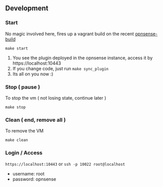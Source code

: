 ## Development

### Start

No magic involved here, fires up a vagrant build on the recent [opnsense-build](https://app.vagrantup.com/eugenmayer/boxes/opnsense)

```
make start
```

1. You see the plugin deployed in the opnsense instance, access it by https://localhost:10443
2. If you change code, just run `make sync_plugin`
3. Its all on you now :)

### Stop ( pause )
To stop the vm ( not losing state, continue later )
```   
make stop
```

### Clean ( end, remove all )
To remove the VM
```
make clean
```

### Login / Access

`https://localhost:10443` or `ssh -p 10022 root@localhost`
- username: root
- password: opnsense
                           


